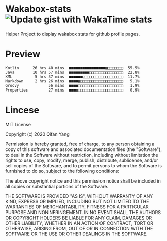  # Wakabox-stats ![Update gist with WakaTime stats](https://github.com/underwindfall/wakabox-stats/workflows/Update%20gist%20with%20WakaTime%20stats/badge.svg)

  Helper Project to display wakabox stats for github profile pages. 
 # Preview 
  
  ```  
 Kotlin      26 hrs 40 mins  ■■■■■■■■■■■■■■■■▦□□□□□□□  55.5%
Java        10 hrs 57 mins  ■■■■■■■■■□□□□□□□□□□□□□□□  22.8%
XML          5 hrs 37 mins  ■■■■■■◱□□□□□□□□□□□□□□□□□  11.7%
Markdown     2 hrs 26 mins  ■■■■▦□□□□□□□□□□□□□□□□□□□   5.1%
Groovy             56 mins  ■■■■□□□□□□□□□□□□□□□□□□□□   1.9%
Properties         27 mins  ■■■▦□□□□□□□□□□□□□□□□□□□□   0.9% 
 ``` 
  
 
 # Lincese 

  MIT License

  Copyright (c) 2020 Qifan Yang
  
  Permission is hereby granted, free of charge, to any person obtaining a copy
  of this software and associated documentation files (the "Software"), to deal
  in the Software without restriction, including without limitation the rights
  to use, copy, modify, merge, publish, distribute, sublicense, and/or sell
  copies of the Software, and to permit persons to whom the Software is
  furnished to do so, subject to the following conditions:
  
  The above copyright notice and this permission notice shall be included in all
  copies or substantial portions of the Software.
  
  THE SOFTWARE IS PROVIDED "AS IS", WITHOUT WARRANTY OF ANY KIND, EXPRESS OR
  IMPLIED, INCLUDING BUT NOT LIMITED TO THE WARRANTIES OF MERCHANTABILITY,
  FITNESS FOR A PARTICULAR PURPOSE AND NONINFRINGEMENT. IN NO EVENT SHALL THE
  AUTHORS OR COPYRIGHT HOLDERS BE LIABLE FOR ANY CLAIM, DAMAGES OR OTHER
  LIABILITY, WHETHER IN AN ACTION OF CONTRACT, TORT OR OTHERWISE, ARISING FROM,
  OUT OF OR IN CONNECTION WITH THE SOFTWARE OR THE USE OR OTHER DEALINGS IN THE
  SOFTWARE.
